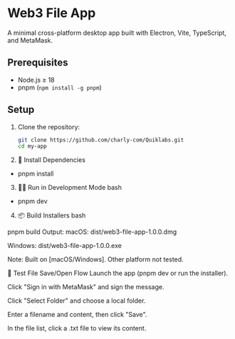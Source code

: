 # Web3 File App

A minimal cross-platform desktop app built with Electron, Vite, TypeScript, and MetaMask.

## Prerequisites

- Node.js ≥ 18
- pnpm (`npm install -g pnpm`)

## Setup

1. Clone the repository:
   ```bash
   git clone https://github.com/charly-com/Quiklabs.git
   cd my-app

2. 🚀 Install Dependencies

  - pnpm install
3. 👨‍💻 Run in Development Mode
  bash
- pnpm dev

4. 📦 Build Installers
bash

pnpm build
Output:
macOS: dist/web3-file-app-1.0.0.dmg

Windows: dist/web3-file-app-1.0.0.exe

Note: Built on [macOS/Windows]. Other platform not tested.

🧪 Test File Save/Open Flow
Launch the app (pnpm dev or run the installer).

Click "Sign in with MetaMask" and sign the message.

Click "Select Folder" and choose a local folder.

Enter a filename and content, then click "Save".

In the file list, click a .txt file to view its content.